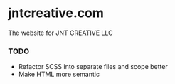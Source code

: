 # jntcreative.com
The website for JNT CREATIVE LLC

### TODO
* Refactor SCSS into separate files and scope better 
* Make HTML more semantic
